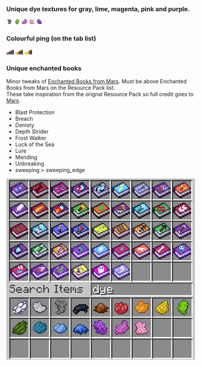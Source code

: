 ### Unique dye textures for gray, lime, magenta, pink and purple.

<p><a href=""><img src="https://github.com/mining-also-crafting/NHC/blob/main/branding/Resource%20Packs/Tweaks/assets/minecraft/textures/item/gray_dye.png?raw=true" height="16" alt="gray"></a>
<a href=""><img src="https://github.com/mining-also-crafting/NHC/blob/main/branding/Resource%20Packs/Tweaks/assets/minecraft/textures/item/lime_dye.png?raw=true" height="16" alt="lime"></a>
<a href=""><img src="https://github.com/mining-also-crafting/NHC/blob/main/branding/Resource%20Packs/Tweaks/assets/minecraft/textures/item/magenta_dye.png?raw=true" height="16" alt="magenta"></a>
<a href=""><img src="https://github.com/mining-also-crafting/NHC/blob/main/branding/Resource%20Packs/Tweaks/assets/minecraft/textures/item/pink_dye.png?raw=true" height="16" alt="pink"></a>
<a href=""><img src="https://github.com/mining-also-crafting/NHC/blob/main/branding/Resource%20Packs/Tweaks/assets/minecraft/textures/item/purple_dye.png?raw=true" height="16" alt="purple"></a></p>

### Colourful ping (on the tab list)
<p><a href=""><img src="https://github.com/mining-also-crafting/NHC/blob/main/branding/Resource%20Packs/Tweaks/assets/minecraft/textures/gui/sprites/icon/ping_1.png?raw=true" height="16" alt="ping_1"></a>
<a href=""><img src="https://github.com/mining-also-crafting/NHC/blob/main/branding/Resource%20Packs/Tweaks/assets/minecraft/textures/gui/sprites/icon/ping_2.png?raw=true" height="16" alt="ping_2"></a>
<a href=""><img src="https://github.com/mining-also-crafting/NHC/blob/main/branding/Resource%20Packs/Tweaks/assets/minecraft/textures/gui/sprites/icon/ping_3.png?raw=true" height="16" alt="ping_3"></a></p>

### Unique enchanted books
Minor tweaks of [Enchanted Books from Mars](https://modrinth.com/resourcepack/different-textures-for-enchanted-books). Must be above Enchanted Books from Mars on the Resource Pack list. \
These take inspiration from the orignal Resource Pack so full credit goes to [Mars](https://modrinth.com/user/MarsThePlanet).
- Blast Protection
- Breach
- Denisty
- Depth Strider
- Frost Walker
- Luck of the Sea
- Lure
- Mending
- Unbreaking
- sweeping > sweeping_edge

<p><a href=""><img src="https://github.com/mining-also-crafting/NHC/blob/main/branding/showcase/books-dyes.png?raw=true" width= "500" height="480" alt="books"></a></p>